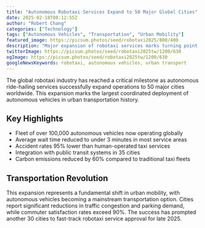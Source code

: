 ```yaml
---
title: "Autonomous Robotaxi Services Expand to 50 Major Global Cities"
date: 2025-02-18T08:12:55Z
author: "Robert Chang"
categories: ["Technology"]
tags: ["Autonomous Vehicles", "Transportation", "Urban Mobility"]
featured_image: https://picsum.photos/seed/robotaxi2025/800/400
description: "Major expansion of robotaxi services marks turning point in urban transportation"
twitterImage: https://picsum.photos/seed/robotaxi2025tw/1200/630
ogImage: https://picsum.photos/seed/robotaxi2025tw/1200/630
googleNewsKeywords: robotaxi, autonomous vehicles, urban transport
---
```


The global robotaxi industry has reached a critical milestone as autonomous ride-hailing services successfully expand operations to 50 major cities worldwide. This expansion marks the largest coordinated deployment of autonomous vehicles in urban transportation history.

## Key Highlights

* Fleet of over 100,000 autonomous vehicles now operating globally
* Average wait time reduced to under 3 minutes in most service areas
* Accident rates 95% lower than human-operated taxi services
* Integration with public transit systems in 35 cities
* Carbon emissions reduced by 60% compared to traditional taxi fleets

## Transportation Revolution

This expansion represents a fundamental shift in urban mobility, with autonomous vehicles becoming a mainstream transportation option. Cities report significant reductions in traffic congestion and parking demand, while commuter satisfaction rates exceed 90%. The success has prompted another 30 cities to fast-track robotaxi service approval for late 2025.